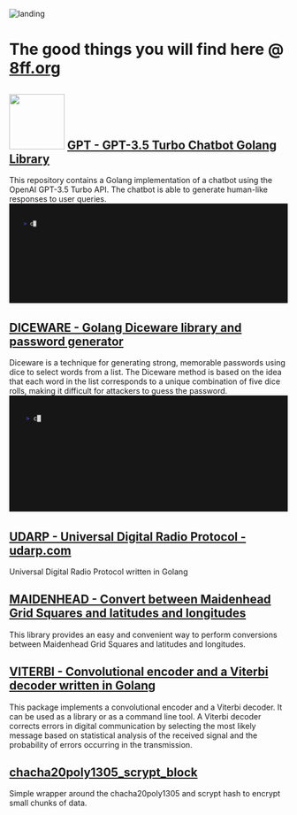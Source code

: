 ![landing](https://user-images.githubusercontent.com/96321026/208686753-04fae28b-d3f0-45ab-8d15-6a65a9aafcff.png)

# The good things you will find here @ [8ff.org](https://8ff.org)

## <img src="https://github.com/8ff/.github/media/gpt_mini.svg" width="100" height="100"> [GPT - GPT-3.5 Turbo Chatbot Golang Library](https://github.com/8ff/gpt)
This repository contains a Golang implementation of a chatbot using the OpenAI GPT-3.5 Turbo API. The chatbot is able to generate human-like responses to user queries.<br>
![example](https://github.com/8ff/gpt/blob/main/media/chat.gif)

## [DICEWARE - Golang Diceware library and password generator](https://github.com/8ff/diceware)
Diceware is a technique for generating strong, memorable passwords using dice to select words from a list. The Diceware method is based on the idea that each word in the list corresponds to a unique combination of five dice rolls, making it difficult for attackers to guess the password.<br>
![example](https://github.com/8ff/diceware/blob/main/media/pwgen.gif)

## [UDARP - Universal Digital Radio Protocol - udarp.com](udarp.com)
Universal Digital Radio Protocol written in Golang<br>

## [MAIDENHEAD - Convert between Maidenhead Grid Squares and latitudes and longitudes](https://github.com/8ff/maidenhead)
This library provides an easy and convenient way to perform conversions between Maidenhead Grid Squares and latitudes and longitudes.<br>

## [VITERBI - Convolutional encoder and a Viterbi decoder written in Golang](https://github.com/8ff/viterbi)
This package implements a convolutional encoder and a Viterbi decoder. It can be used as a library or as a command line tool.
A Viterbi decoder corrects errors in digital communication by selecting the most likely message based on statistical analysis of the received signal and the probability of errors occurring in the transmission.<br>

## [chacha20poly1305_scrypt_block](https://github.com/8ff/chacha20poly1305_scrypt_block)
Simple wrapper around the chacha20poly1305 and scrypt hash to encrypt small chunks of data.<br>
